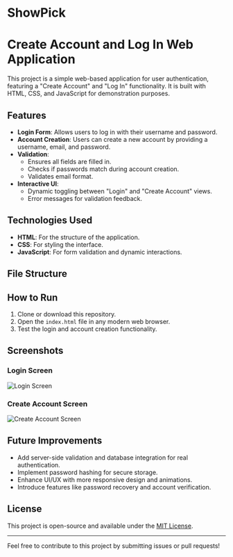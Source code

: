 # ShowPick
# Create Account and Log In Web Application

This project is a simple web-based application for user authentication, featuring a "Create Account" and "Log In" functionality. It is built with HTML, CSS, and JavaScript for demonstration purposes.

## Features

- **Login Form**: Allows users to log in with their username and password.
- **Account Creation**: Users can create a new account by providing a username, email, and password.
- **Validation**:
  - Ensures all fields are filled in.
  - Checks if passwords match during account creation.
  - Validates email format.
- **Interactive UI**: 
  - Dynamic toggling between "Login" and "Create Account" views.
  - Error messages for validation feedback.

## Technologies Used

- **HTML**: For the structure of the application.
- **CSS**: For styling the interface.
- **JavaScript**: For form validation and dynamic interactions.

## File Structure



## How to Run

1. Clone or download this repository.
2. Open the `index.html` file in any modern web browser.
3. Test the login and account creation functionality.

## Screenshots

### Login Screen
![Login Screen]([https://via.placeholder.com/300x400?text=Login+Screen](https://prnt.sc/bt_Bhy0_m7qD))

### Create Account Screen
![Create Account Screen](https://via.placeholder.com/300x400?text=Create+Account+Screen)

## Future Improvements

- Add server-side validation and database integration for real authentication.
- Implement password hashing for secure storage.
- Enhance UI/UX with more responsive design and animations.
- Introduce features like password recovery and account verification.

## License

This project is open-source and available under the [MIT License](LICENSE).

---

Feel free to contribute to this project by submitting issues or pull requests!

